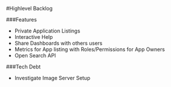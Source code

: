#Highlevel Backlog

###Features
* Private Application Listings
* Interactive Help
* Share Dashboards with others users
* Metrics for App listing with Roles/Permissions for App Owners
* Open Search API

###Tech Debt
* Investigate Image Server Setup
